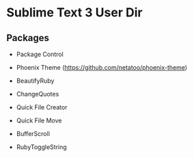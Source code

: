 # Sublime Text 3 User Dir
## Packages
* Package Control

* Phoenix Theme (https://github.com/netatoo/phoenix-theme)

* BeautifyRuby
* ChangeQuotes
* Quick File Creator
* Quick File Move
* BufferScroll
* RubyToggleString


